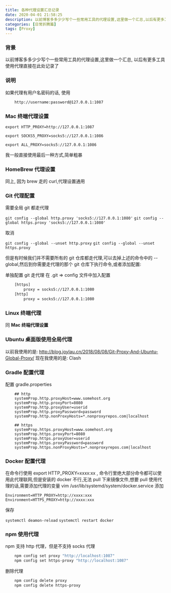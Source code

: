 ```yaml
---
title: 各种代理设置汇总记录
date: 2020-04-01 21:58:25
description: 以前博客多多少少写个一些常用工具的代理设置,这里做一个汇总,以后有更多工具使用代理直接在此处记录了
categories: [日常折腾篇]
tags: [Proxy]
---
```


<!-- more -->

### 背景
以前博客多多少少写个一些常用工具的代理设置,这里做一个汇总, 以后有更多工具使用代理直接在此处记录了

### 说明
如果代理有用户名密码的话, 使用

```bash
    http://username:password@127.0.0.1:1087
```

### Mac 终端代理设置
`export HTTP_PROXY=http://127.0.0.1:1087`

`export SOCKS5_PROXY=socks5://127.0.0.1:1086`

`export ALL_PROXY=socks5://127.0.0.1:1086`

我一般直接使用最后一种方式,简单粗暴

### HomeBrew 代理设置
同上, 因为 brew 走的 curl,代理设置通用

### Git 代理配置
需要全局 git 都走代理

`git config --global http.proxy 'socks5://127.0.0.1:1080'`
`git config --global https.proxy 'socks5://127.0.0.1:1080'`

取消

`git config --global --unset http.proxy`
`git config --global --unset https.proxy`

但是有时候我们并不需要所有的 git 仓库都走代理,可以去掉上述的命令中的 --global,然后到你需要走代理的那个 git 仓库下执行命令,或者添加配置:

单独配置 git 走代理
在 .git => config 文件中加入配置

```bash
    [https]
    	proxy = socks5://127.0.0.1:1080
    [http]
    	proxy = socks5://127.0.0.1:1080
```

### Linux 终端代理
同 **Mac 终端代理设置**

### Ubuntu 桌面版使用全局代理
以前我使用的是: http://blog.joylau.cn/2018/08/08/Git-Proxy-And-Ubuntu-Global-Proxy/
现在我使用的是: Clash

### Gradle 配置代理
配置 gradle.properties

```properties
    ## http
    systemProp.http.proxyHost=www.somehost.org
    systemProp.http.proxyPort=8080
    systemProp.http.proxyUser=userid
    systemProp.http.proxyPassword=password
    systemProp.http.nonProxyHosts=*.nonproxyrepos.com|localhost
    
    ## https
    systemProp.https.proxyHost=www.somehost.org
    systemProp.https.proxyPort=8080
    systemProp.https.proxyUser=userid
    systemProp.https.proxyPassword=password
    systemProp.https.nonProxyHosts=*.nonproxyrepos.com|localhost
```

### Docker 配置代理
在命令行使用 export HTTP_PROXY=xxxx:xx , 命令行里绝大部分命令都可以使用此代理联网,但是安装的 docker 不行,无法 pull 下来镜像文件,想要 pull 使用代理的话,需要添加代理的变量
vim /usr/lib/systemd/system/docker.service
添加

`Environment=HTTP_PROXY=http://xxxx:xxx`
`Environment=HTTPS_PROXY=http://xxxx:xxx`

保存

`systemctl deamon-reload`
`systemctl restart docker`


### npm 使用代理
npm 支持 http 代理，但是不支持 socks 代理

```bash
    npm config set proxy "http://localhost:1087"
    npm config set https-proxy "http://localhost:1087"
```

删除代理

```bash
    npm config delete proxy
    npm config delete https-proxy
```